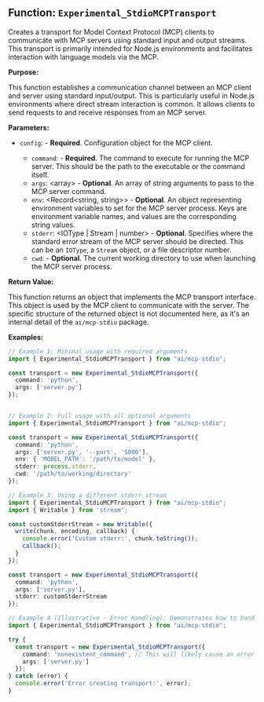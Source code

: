 ## Function: `Experimental_StdioMCPTransport`

Creates a transport for Model Context Protocol (MCP) clients to communicate with MCP servers using standard input and output streams. This transport is primarily intended for Node.js environments and facilitates interaction with language models via the MCP.

**Purpose:**

This function establishes a communication channel between an MCP client and server using standard input/output. This is particularly useful in Node.js environments where direct stream interaction is common.  It allows clients to send requests to and receive responses from an MCP server.

**Parameters:**

* `config`: <StdioConfig> - **Required**. Configuration object for the MCP client.

    * `command`: <string> - **Required**. The command to execute for running the MCP server. This should be the path to the executable or the command itself.
    * `args`: <array<string>> - **Optional**. An array of string arguments to pass to the MCP server command.
    * `env`: <Record<string, string>> - **Optional**. An object representing environment variables to set for the MCP server process.  Keys are environment variable names, and values are the corresponding string values.
    * `stderr`: <IOType | Stream | number> - **Optional**.  Specifies where the standard error stream of the MCP server should be directed. This can be an `IOType`, a `Stream` object, or a file descriptor number.
    * `cwd`: <string> - **Optional**. The current working directory to use when launching the MCP server process.


**Return Value:**

This function returns an object that implements the MCP transport interface. This object is used by the MCP client to communicate with the server. The specific structure of the returned object is not documented here, as it's an internal detail of the `ai/mcp-stdio` package.

**Examples:**

```typescript
// Example 1: Minimal usage with required arguments
import { Experimental_StdioMCPTransport } from "ai/mcp-stdio";

const transport = new Experimental_StdioMCPTransport({
  command: 'python',
  args: ['server.py']
});


// Example 2: Full usage with all optional arguments
import { Experimental_StdioMCPTransport } from "ai/mcp-stdio";

const transport = new Experimental_StdioMCPTransport({
  command: 'python',
  args: ['server.py', '--port', '5000'],
  env: { 'MODEL_PATH': '/path/to/model' },
  stderr: process.stderr,
  cwd: '/path/to/working/directory'
});

// Example 3: Using a different stderr stream
import { Experimental_StdioMCPTransport } from "ai/mcp-stdio";
import { Writable } from 'stream';

const customStderrStream = new Writable({
  write(chunk, encoding, callback) {
    console.error('Custom stderr:', chunk.toString());
    callback();
  }
});

const transport = new Experimental_StdioMCPTransport({
  command: 'python',
  args: ['server.py'],
  stderr: customStderrStream
});

// Example 4 (Illustrative - Error Handling): Demonstrates how to handle potential errors during transport creation (not directly part of the function's API, but important for usage)
import { Experimental_StdioMCPTransport } from "ai/mcp-stdio";

try {
  const transport = new Experimental_StdioMCPTransport({
    command: 'nonexistent_command', // This will likely cause an error
    args: ['server.py']
  });
} catch (error) {
  console.error('Error creating transport:', error);
}

```
